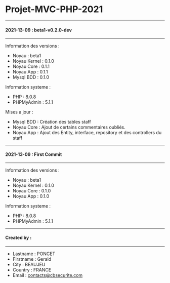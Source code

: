 ﻿# Projet-MVC-PHP-2021

 <hr>
 <h4>2021-13-09 : beta1-v0.2.0-dev</h4>
 <hr>

  Information des versions :
  - Noyau : beta1
  - Noyau Kernel : 0.1.0
  - Noyau Core : 0.1.1
  - Noyau App : 0.1.1
  - Mysql BDD : 0.1.0

  Information systeme :
  - PHP : 8.0.8
  - PHPMyAdmin : 5.1.1

  Mises a jour :
  - Mysql BDD : Création des tables staff
  - Noyau Core : Ajout de certains commentaires oubliés.
  - Noyau App : Ajout des Entity, interface, repository et des controllers du staff

 <hr>
 <h4>2021-13-09 : First Commit</h4>
 <hr>

 Information des versions :
 - Noyau : beta1
 - Noyau Kernel : 0.1.0
 - Noyau Core : 0.1.0
 - Noyau App : 0.1.0

 Information systeme :
 - PHP : 8.0.8
 - PHPMyAdmin : 5.1.1

 <hr>
 <h4>Created by :</h4>  
 <hr>

 - Lastname : PONCET
 - Firstname : Gerald
 - City : BEAUJEU
 - Country : FRANCE
 - Email : contacts@cbsecurite.com
